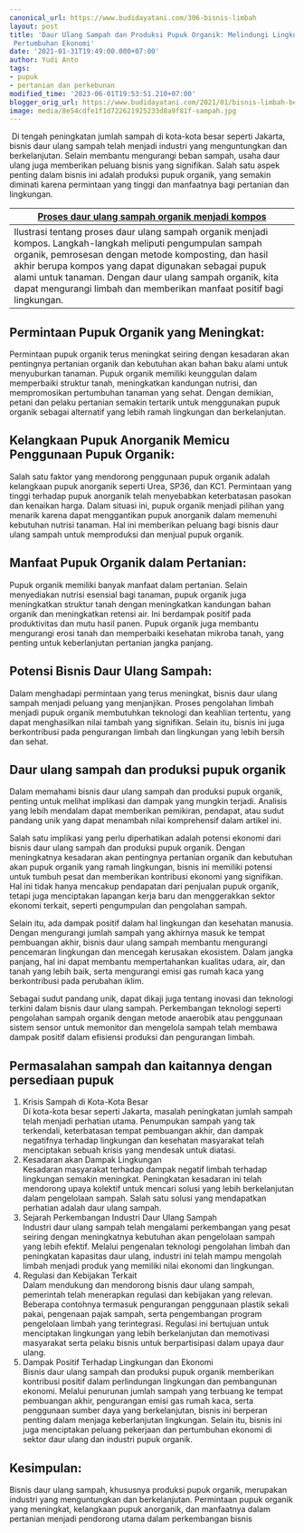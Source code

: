 ```yaml
---
canonical_url: https://www.budidayatani.com/306-bisnis-limbah
layout: post
title: 'Daur Ulang Sampah dan Produksi Pupuk Organik: Melindungi Lingkungan dan Mendorong
 Pertumbuhan Ekonomi'
date: '2021-01-31T19:49:00.000+07:00'
author: Yudi Anto
tags:
- pupuk
- pertanian dan perkebunan
modified_time: '2023-06-01T19:53:51.210+07:00'
blogger_orig_url: https://www.budidayatani.com/2021/01/bisnis-limbah-berlimpah-laba.html
image: media/8e54cdfe1f1d722621925233d8a9f81f-sampah.jpg
---
```

 Di tengah peningkatan jumlah sampah di kota-kota besar seperti Jakarta, bisnis daur ulang sampah telah menjadi industri yang menguntungkan dan berkelanjutan. Selain membantu mengurangi beban sampah, usaha daur ulang juga memberikan peluang bisnis yang signifikan. Salah satu aspek penting dalam bisnis ini adalah produksi pupuk organik, yang semakin diminati karena permintaan yang tinggi dan manfaatnya bagi pertanian dan lingkungan.



| [Proses daur ulang sampah organik menjadi kompos](https://blogger.googleusercontent.com/img/b/R29vZ2xl/AVvXsEgU0Fo5wcxaR47MK4MG451kUGB6rdT6PmeRsYdDH5nkKVx2l86xsM8kw8ADy1BxmgrAvxiP9NhrmZLvpYkExjdTiErbYlSyyTCwQeKzoIMopliIVNWjOAmsuDuw8I-UUns6AWk0pzINM5__KEqD04fTgKqvtTiQgkZACSLmkBEQsOkipHNfxrsCPj29lg/s1876/sampah.jpg) |
| --- |
| Ilustrasi tentang proses daur ulang sampah organik menjadi kompos. Langkah-langkah meliputi pengumpulan sampah organik, pemrosesan dengan metode komposting, dan hasil akhir berupa kompos yang dapat digunakan sebagai pupuk alami untuk tanaman. Dengan daur ulang sampah organik, kita dapat mengurangi limbah dan memberikan manfaat positif bagi lingkungan. |

## Permintaan Pupuk Organik yang Meningkat:

Permintaan pupuk organik terus meningkat seiring dengan kesadaran akan pentingnya pertanian organik dan kebutuhan akan bahan baku alami untuk menyuburkan tanaman. Pupuk organik memiliki keunggulan dalam memperbaiki struktur tanah, meningkatkan kandungan nutrisi, dan mempromosikan pertumbuhan tanaman yang sehat. Dengan demikian, petani dan pelaku pertanian semakin tertarik untuk menggunakan pupuk organik sebagai alternatif yang lebih ramah lingkungan dan berkelanjutan.

## Kelangkaan Pupuk Anorganik Memicu Penggunaan Pupuk Organik:

Salah satu faktor yang mendorong penggunaan pupuk organik adalah kelangkaan pupuk anorganik seperti Urea, SP36, dan KC1. Permintaan yang tinggi terhadap pupuk anorganik telah menyebabkan keterbatasan pasokan dan kenaikan harga. Dalam situasi ini, pupuk organik menjadi pilihan yang menarik karena dapat menggantikan pupuk anorganik dalam memenuhi kebutuhan nutrisi tanaman. Hal ini memberikan peluang bagi bisnis daur ulang sampah untuk memproduksi dan menjual pupuk organik.

## Manfaat Pupuk Organik dalam Pertanian:

Pupuk organik memiliki banyak manfaat dalam pertanian. Selain menyediakan nutrisi esensial bagi tanaman, pupuk organik juga meningkatkan struktur tanah dengan meningkatkan kandungan bahan organik dan meningkatkan retensi air. Ini berdampak positif pada produktivitas dan mutu hasil panen. Pupuk organik juga membantu mengurangi erosi tanah dan memperbaiki kesehatan mikroba tanah, yang penting untuk keberlanjutan pertanian jangka panjang.

## Potensi Bisnis Daur Ulang Sampah:

Dalam menghadapi permintaan yang terus meningkat, bisnis daur ulang sampah menjadi peluang yang menjanjikan. Proses pengolahan limbah menjadi pupuk organik membutuhkan teknologi dan keahlian tertentu, yang dapat menghasilkan nilai tambah yang signifikan. Selain itu, bisnis ini juga berkontribusi pada pengurangan limbah dan lingkungan yang lebih bersih dan sehat.

## Daur ulang sampah dan produksi pupuk organik

Dalam memahami bisnis daur ulang sampah dan produksi pupuk organik, penting untuk melihat implikasi dan dampak yang mungkin terjadi. Analisis yang lebih mendalam dapat memberikan pemikiran, pendapat, atau sudut pandang unik yang dapat menambah nilai komprehensif dalam artikel ini.

Salah satu implikasi yang perlu diperhatikan adalah potensi ekonomi dari bisnis daur ulang sampah dan produksi pupuk organik. Dengan meningkatnya kesadaran akan pentingnya pertanian organik dan kebutuhan akan pupuk organik yang ramah lingkungan, bisnis ini memiliki potensi untuk tumbuh pesat dan memberikan kontribusi ekonomi yang signifikan. Hal ini tidak hanya mencakup pendapatan dari penjualan pupuk organik, tetapi juga menciptakan lapangan kerja baru dan menggerakkan sektor ekonomi terkait, seperti pengumpulan dan pengolahan sampah.

Selain itu, ada dampak positif dalam hal lingkungan dan kesehatan manusia. Dengan mengurangi jumlah sampah yang akhirnya masuk ke tempat pembuangan akhir, bisnis daur ulang sampah membantu mengurangi pencemaran lingkungan dan mencegah kerusakan ekosistem. Dalam jangka panjang, hal ini dapat membantu mempertahankan kualitas udara, air, dan tanah yang lebih baik, serta mengurangi emisi gas rumah kaca yang berkontribusi pada perubahan iklim.

Sebagai sudut pandang unik, dapat dikaji juga tentang inovasi dan teknologi terkini dalam bisnis daur ulang sampah. Perkembangan teknologi seperti pengolahan sampah organik dengan metode anaerobik atau penggunaan sistem sensor untuk memonitor dan mengelola sampah telah membawa dampak positif dalam efisiensi produksi dan pengurangan limbah.

## Permasalahan sampah dan kaitannya dengan persediaan pupuk

1. Krisis Sampah di Kota-Kota Besar  
Di kota-kota besar seperti Jakarta, masalah peningkatan jumlah sampah telah menjadi perhatian utama. Penumpukan sampah yang tak terkendali, keterbatasan tempat pembuangan akhir, dan dampak negatifnya terhadap lingkungan dan kesehatan masyarakat telah menciptakan sebuah krisis yang mendesak untuk diatasi.
2. Kesadaran akan Dampak Lingkungan  
Kesadaran masyarakat terhadap dampak negatif limbah terhadap lingkungan semakin meningkat. Peningkatan kesadaran ini telah mendorong upaya kolektif untuk mencari solusi yang lebih berkelanjutan dalam pengelolaan sampah. Salah satu solusi yang mendapatkan perhatian adalah daur ulang sampah.
3. Sejarah Perkembangan Industri Daur Ulang Sampah  
Industri daur ulang sampah telah mengalami perkembangan yang pesat seiring dengan meningkatnya kebutuhan akan pengelolaan sampah yang lebih efektif. Melalui pengenalan teknologi pengolahan limbah dan peningkatan kapasitas daur ulang, industri ini telah mampu mengolah limbah menjadi produk yang memiliki nilai ekonomi dan lingkungan.
4. Regulasi dan Kebijakan Terkait  
Dalam mendukung dan mendorong bisnis daur ulang sampah, pemerintah telah menerapkan regulasi dan kebijakan yang relevan. Beberapa contohnya termasuk pengurangan penggunaan plastik sekali pakai, pengenaan pajak sampah, serta pengembangan program pengelolaan limbah yang terintegrasi. Regulasi ini bertujuan untuk menciptakan lingkungan yang lebih berkelanjutan dan memotivasi masyarakat serta pelaku bisnis untuk berpartisipasi dalam upaya daur ulang.
5. Dampak Positif Terhadap Lingkungan dan Ekonomi  
Bisnis daur ulang sampah dan produksi pupuk organik memberikan kontribusi positif dalam perlindungan lingkungan dan pembangunan ekonomi. Melalui penurunan jumlah sampah yang terbuang ke tempat pembuangan akhir, pengurangan emisi gas rumah kaca, serta penggunaan sumber daya yang berkelanjutan, bisnis ini berperan penting dalam menjaga keberlanjutan lingkungan. Selain itu, bisnis ini juga menciptakan peluang pekerjaan dan pertumbuhan ekonomi di sektor daur ulang dan industri pupuk organik.

## Kesimpulan:

Bisnis daur ulang sampah, khususnya produksi pupuk organik, merupakan industri yang menguntungkan dan berkelanjutan. Permintaan pupuk organik yang meningkat, kelangkaan pupuk anorganik, dan manfaatnya dalam pertanian menjadi pendorong utama dalam perkembangan bisnis

